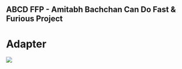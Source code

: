 ## ABCD FFP - Amitabh Bachchan Can Do Fast & Furious Project

# Adapter

<img src="https://www.codeproject.com/KB/architecture/438922/adapter.jpg"/>
